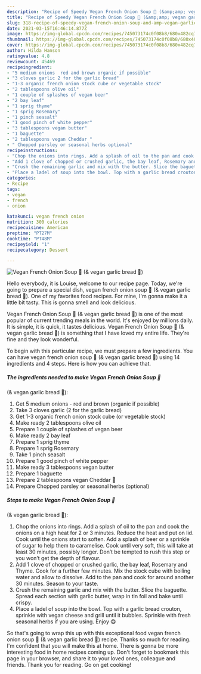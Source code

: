 ```yaml
---
description: "Recipe of Speedy Vegan French Onion Soup 🌱 (&amp;amp; vegan garlic bread 🥖)"
title: "Recipe of Speedy Vegan French Onion Soup 🌱 (&amp;amp; vegan garlic bread 🥖)"
slug: 318-recipe-of-speedy-vegan-french-onion-soup-and-amp-vegan-garlic-bread
date: 2021-03-15T16:46:14.877Z
image: https://img-global.cpcdn.com/recipes/745073174c0f08b8/680x482cq70/vegan-french-onion-soup-vegan-garlic-bread-recipe-main-photo.jpg
thumbnail: https://img-global.cpcdn.com/recipes/745073174c0f08b8/680x482cq70/vegan-french-onion-soup-vegan-garlic-bread-recipe-main-photo.jpg
cover: https://img-global.cpcdn.com/recipes/745073174c0f08b8/680x482cq70/vegan-french-onion-soup-vegan-garlic-bread-recipe-main-photo.jpg
author: Hilda Hanson
ratingvalue: 4.8
reviewcount: 45469
recipeingredient:
- "5 medium onions  red and brown organic if possible"
- "3 cloves garlic 2 for the garlic bread"
- "1-3 organic french onion stock cube or vegetable stock"
- "2 tablespoons olive oil"
- "1 couple of splashes of vegan beer"
- "2 bay leaf"
- "1 sprig thyme"
- "1 sprig Rosemary"
- "1 pinch seasalt"
- "1 good pinch of white pepper"
- "3 tablespoons vegan butter"
- "1 baguette"
- "2 tablespoons vegan Cheddar "
- " Chopped parsley or seasonal herbs optional"
recipeinstructions:
- "Chop the onions into rings. Add a splash of oil to the pan and cook the onions on a high heat for 2 or 3 minutes. Reduce the heat and put on lid. Cook until the onions start to soften. Add a splash of beer or a sprinkle of sugar to help them to caramelise. Cook until very soft, this will take at least 30 minutes, possibly longer. Don’t be tempted to rush this step or you won’t get the depth of flavour."
- "Add 1 clove of chopped or crushed garlic, the bay leaf, Rosemary and Thyme. Cook for a further few minutes. Mix the stock cube with boiling water and allow to dissolve. Add to the pan and cook for around another 30 minutes. Season to your taste."
- "Crush the remaining garlic and mix with the butter. Slice the baguette. Spread each section with garlic butter, wrap in tin foil and bake until crispy."
- "Place a ladel of soup into the bowl. Top with a garlic bread crouton, sprinkle with vegan cheese and grill until it bubbles. Sprinkle with fresh seasonal herbs if you are using. Enjoy 😋"
categories:
- Recipe
tags:
- vegan
- french
- onion

katakunci: vegan french onion 
nutrition: 300 calories
recipecuisine: American
preptime: "PT27M"
cooktime: "PT48M"
recipeyield: "1"
recipecategory: Dessert

---
```



![Vegan French Onion Soup 🌱
(&amp; vegan garlic bread 🥖)](https://img-global.cpcdn.com/recipes/745073174c0f08b8/680x482cq70/vegan-french-onion-soup-vegan-garlic-bread-recipe-main-photo.jpg)

Hello everybody, it is Louise, welcome to our recipe page. Today, we're going to prepare a special dish, vegan french onion soup 🌱
(&amp; vegan garlic bread 🥖). One of my favorites food recipes. For mine, I'm gonna make it a little bit tasty. This is gonna smell and look delicious.

Vegan French Onion Soup 🌱
(&amp; vegan garlic bread 🥖) is one of the most popular of current trending meals in the world. It's enjoyed by millions daily. It is simple, it is quick, it tastes delicious. Vegan French Onion Soup 🌱
(&amp; vegan garlic bread 🥖) is something that I have loved my entire life. They're fine and they look wonderful.




To begin with this particular recipe, we must prepare a few ingredients. You can have vegan french onion soup 🌱
(&amp; vegan garlic bread 🥖) using 14 ingredients and 4 steps. Here is how you can achieve that.

<!--inarticleads1-->

##### The ingredients needed to make Vegan French Onion Soup 🌱
(&amp; vegan garlic bread 🥖):

1. Get 5 medium onions - red and brown (organic if possible)
1. Take 3 cloves garlic (2 for the garlic bread)
1. Get 1-3 organic french onion stock cube (or vegetable stock)
1. Make ready 2 tablespoons olive oil
1. Prepare 1 couple of splashes of vegan beer
1. Make ready 2 bay leaf
1. Prepare 1 sprig thyme
1. Prepare 1 sprig Rosemary
1. Take 1 pinch seasalt
1. Prepare 1 good pinch of white pepper
1. Make ready 3 tablespoons vegan butter
1. Prepare 1 baguette
1. Prepare 2 tablespoons vegan Cheddar 🧀
1. Prepare  Chopped parsley or seasonal herbs (optional)




<!--inarticleads2-->

##### Steps to make Vegan French Onion Soup 🌱
(&amp; vegan garlic bread 🥖):

1. Chop the onions into rings. Add a splash of oil to the pan and cook the onions on a high heat for 2 or 3 minutes. Reduce the heat and put on lid. Cook until the onions start to soften. Add a splash of beer or a sprinkle of sugar to help them to caramelise. Cook until very soft, this will take at least 30 minutes, possibly longer. Don’t be tempted to rush this step or you won’t get the depth of flavour.
1. Add 1 clove of chopped or crushed garlic, the bay leaf, Rosemary and Thyme. Cook for a further few minutes. Mix the stock cube with boiling water and allow to dissolve. Add to the pan and cook for around another 30 minutes. Season to your taste.
1. Crush the remaining garlic and mix with the butter. Slice the baguette. Spread each section with garlic butter, wrap in tin foil and bake until crispy.
1. Place a ladel of soup into the bowl. Top with a garlic bread crouton, sprinkle with vegan cheese and grill until it bubbles. Sprinkle with fresh seasonal herbs if you are using. Enjoy 😋




So that's going to wrap this up with this exceptional food vegan french onion soup 🌱
(&amp; vegan garlic bread 🥖) recipe. Thanks so much for reading. I'm confident that you will make this at home. There is gonna be more interesting food in home recipes coming up. Don't forget to bookmark this page in your browser, and share it to your loved ones, colleague and friends. Thank you for reading. Go on get cooking!

